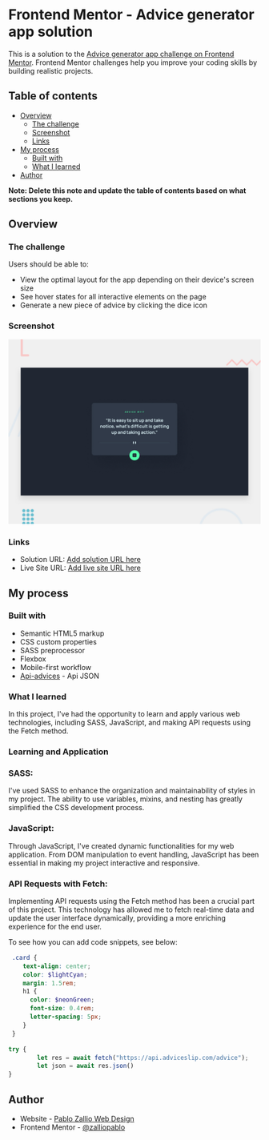 # Frontend Mentor - Advice generator app solution

This is a solution to the [Advice generator app challenge on Frontend Mentor](https://github.com/zalliopablo/advice-generator-app). Frontend Mentor challenges help you improve your coding skills by building realistic projects.

## Table of contents

- [Overview](#overview)
  - [The challenge](#the-challenge)
  - [Screenshot](#screenshot)
  - [Links](#links)
- [My process](#my-process)
  - [Built with](#built-with)
  - [What I learned](#what-i-learned)
- [Author](#author)

**Note: Delete this note and update the table of contents based on what sections you keep.**

## Overview

### The challenge

Users should be able to:

- View the optimal layout for the app depending on their device's screen size
- See hover states for all interactive elements on the page
- Generate a new piece of advice by clicking the dice icon

### Screenshot

![](./design/desktop-preview.jpg)



### Links

- Solution URL: [Add solution URL here](https://github.com/zalliopablo/advice-generator-app)
- Live Site URL: [Add live site URL here](https://advice-generate-app.netlify.app/)

## My process

### Built with

- Semantic HTML5 markup
- CSS custom properties
- SASS preprocessor
- Flexbox
- Mobile-first workflow
- [Api-advices](https://api.adviceslip.com/) - Api JSON



### What I learned

In this project, I've had the opportunity to learn and apply various web technologies, including SASS, JavaScript, and making API requests using the Fetch method.

### Learning and Application

### SASS: 
I've used SASS to enhance the organization and maintainability of styles in my project. The ability to use variables, mixins, and nesting has greatly simplified the CSS development process.

### JavaScript: 
Through JavaScript, I've created dynamic functionalities for my web application. From DOM manipulation to event handling, JavaScript has been essential in making my project interactive and responsive.

### API Requests with Fetch: 
Implementing API requests using the Fetch method has been a crucial part of this project. This technology has allowed me to fetch real-time data and update the user interface dynamically, providing a more enriching experience for the end user.

To see how you can add code snippets, see below:


```scss
 .card {
    text-align: center;
    color: $lightCyan;
    margin: 1.5rem;
    h1 {
      color: $neonGreen;
      font-size: 0.4rem;
      letter-spacing: 5px;
    }
 }
```
```js
try {
        let res = await fetch("https://api.adviceslip.com/advice");
        let json = await res.json()
}
```



## Author

- Website - [Pablo Zallio Web Design](https://github.com/zalliopablo)
- Frontend Mentor - [@zalliopablo](https://www.frontendmentor.io/profile/zalliopablo)


